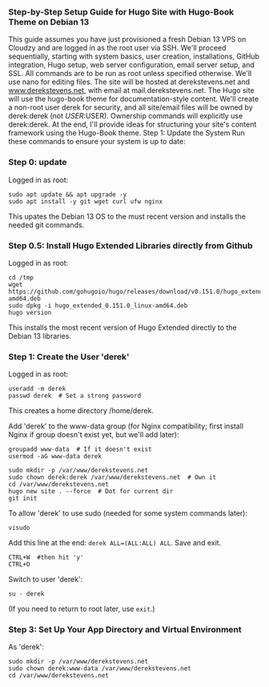 ### Step-by-Step Setup Guide for Hugo Site with Hugo-Book Theme on Debian 13
This guide assumes you have just provisioned a fresh Debian 13 VPS on Cloudzy and are logged in as the root user via SSH. We'll proceed sequentially, starting with system basics, user creation, installations, GitHub integration, Hugo setup, web server configuration, email server setup, and SSL. All commands are to be run as root unless specified otherwise. We'll use nano for editing files. The site will be hosted at derekstevens.net and www.derekstevens.net, with email at mail.derekstevens.net. The Hugo site will use the hugo-book theme for documentation-style content.
We'll create a non-root user derek for security, and all site/email files will be owned by derek:derek (not $USER:$USER). Ownership commands will explicitly use derek:derek.
At the end, I'll provide ideas for structuring your site's content framework using the Hugo-Book theme.
Step 1: Update the System
Run these commands to ensure your system is up to date:

### Step 0: update
Logged in as root:
```
sudo apt update && apt upgrade -y
sudo apt install -y git wget curl ufw nginx
```
This upates the Debian 13 OS to the must recent version and installs the needed git commands.

### Step 0.5: Install Hugo Extended Libraries directly from Github
Logged in as root:
```
cd /tmp
wget https://github.com/gohugoio/hugo/releases/download/v0.151.0/hugo_extended_0.151.0_linux-amd64.deb
sudo dpkg -i hugo_extended_0.151.0_linux-amd64.deb
hugo version
```
This installs the most recent version of Hugo Extended directly to the Debian 13 libraries.

### Step 1: Create the User 'derek'
Logged in as root:
```
useradd -m derek
passwd derek  # Set a strong password
```
This creates a home directory /home/derek.

Add 'derek' to the www-data group (for Nginx compatibility; first install Nginx if group doesn't exist yet, but we'll add later):
```
groupadd www-data  # If it doesn't exist
usermod -aG www-data derek
```
```
sudo mkdir -p /var/www/derekstevens.net
sudo chown derek:derek /var/www/derekstevens.net  # Own it
cd /var/www/derekstevens.net
hugo new site . --force  # Dot for current dir
git init
```

To allow 'derek' to use sudo (needed for some system commands later):
```
visudo
```
Add this line at the end: `derek ALL=(ALL:ALL) ALL`. Save and exit.

```
CTRL+W  #then hit 'y'
CTRL+O
```

Switch to user 'derek':
```
su - derek
```
(If you need to return to root later, use `exit`.)

### Step 3: Set Up Your App Directory and Virtual Environment
As 'derek':
```
sudo mkdir -p /var/www/derekstevens.net
sudo chown derek:www-data /var/www/derekstevens.net
cd /var/www/derekstevens.net
```
